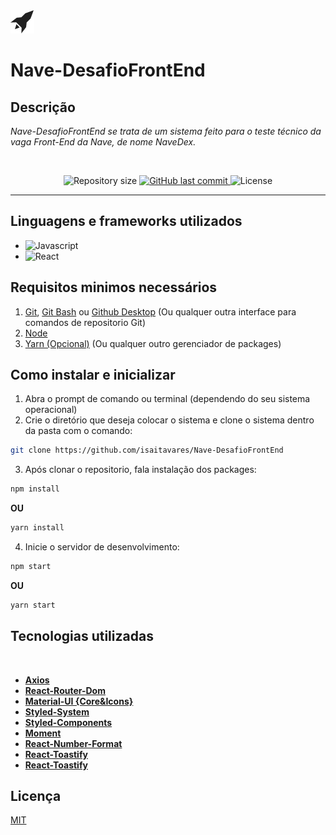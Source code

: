 <img alt="Nave" src="public/logo-nave-NL.png">

# **Nave-DesafioFrontEnd** 

## Descrição
*Nave-DesafioFrontEnd se trata de um sistema feito para o teste técnico da vaga Front-End da Nave, de nome NaveDex.*

<br/>
<p align="center">

  <img alt="Repository size" src="https://img.shields.io/github/repo-size/isaitavares/Nave-DesafioFrontEnd">
  
  <a href="https://github.com/isaitavares/Nave-DesafioFrontEnd/commits/master">
    <img alt="GitHub last commit" src="https://img.shields.io/github/last-commit/isaitavares/Nave-DesafioFrontEnd">
  </a>

  <img alt="License" src="https://img.shields.io/badge/license-MIT-red">
</p>

----------------

## Linguagens e frameworks utilizados
* <img alt="Javascript" src="https://img.shields.io/badge/Javascript-green">
* <img alt="React" src="https://img.shields.io/badge/React-blue">
## Requisitos minimos necessários

1. [Git](https://git-scm.com), [Git Bash](https://gitforwindows.org) ou [Github Desktop](https://desktop.github.com) (Ou qualquer outra interface para comandos de repositorio Git)
2. [Node](https://nodejs.org/en/)
3. [Yarn (Opcional)](https://yarnpkg.com) (Ou qualquer outro gerenciador de packages)

## Como instalar e inicializar

1. Abra o prompt de comando ou terminal (dependendo do seu sistema operacional)
2. Crie o diretório que deseja colocar o sistema e clone o sistema dentro da pasta com o comando:
```bash
git clone https://github.com/isaitavares/Nave-DesafioFrontEnd
```
3. Após clonar o repositorio, fala instalação dos packages:
```bash
npm install
```
**OU**
```bash
yarn install
```
4. Inicie o servidor de desenvolvimento:
```bash
npm start
```
**OU**
```bash
yarn start
```


## Tecnologias utilizadas
<br/>

*  **[Axios](https://github.com/axios/axios)**
*  **[React-Router-Dom](https://reactrouter.com)**
*  **[Material-UI {Core&Icons}](https://material-ui.com)**
*  **[Styled-System](https://styled-system.com)**
*  **[Styled-Components](https://styled-components.com)**
*  **[Moment](https://momentjs.com)**
*  **[React-Number-Format](https://www.npmjs.com/package/react-number-format)**
*  **[React-Toastify](https://fkhadra.github.io/react-toastify)**
*  **[React-Toastify](https://fkhadra.github.io/react-toastify)**




## Licença
[MIT](https://choosealicense.com/licenses/mit/)